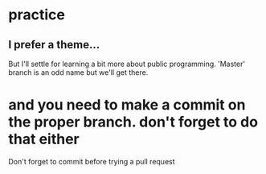 # practice

## I prefer a theme... 

But I'll settle for learning a bit more about public programming. 'Master' branch is an odd name but we'll get there. 


and you need to make a commit on the proper branch. don't forget to do that either
=======
Don't forget to commit before trying a pull request

